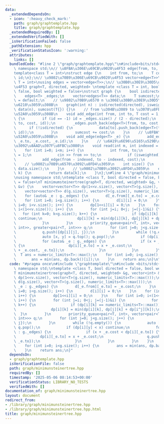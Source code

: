 ```yaml
---
data:
  _extendedDependsOn:
  - icon: ':heavy_check_mark:'
    path: graph/graphtemplate.hpp
    title: graph/graphtemplate.hpp
  _extendedRequiredBy: []
  _extendedVerifiedWith: []
  _isVerificationFailed: false
  _pathExtension: hpp
  _verificationStatusIcon: ':warning:'
  attributes:
    links: []
  bundledCode: "#line 2 \"graph/graphtemplate.hpp\"\n#include<bits/stdc++.h>\nusing\
    \ namespace std;\n// \u8FBA\u306E\u69CB\u9020\u4F53 edge(from, to, cost, id)\n\
    template<class T = int>\nstruct edge {\n    int from, to;\n    T cost;\n    int\
    \ id;\n};\n// \u9802\u70B9\u306E\u69CB\u9020\u4F53 vector<edge<T>>\ntemplate<class\
    \ T = int>\nusing edges = vector<edge<T>>;\n// \u30B0\u30E9\u30D5\u306E\u69CB\u9020\
    \u4F53 graph<T, directed, weighted> \ntemplate <class T = int, bool directed =\
    \ false, bool weighted = false>\nstruct graph {\n    bool isdirected, isweighted;\n\
    \    edges<T> _edges;\n    vector<edges<T>> data;\n    T sumcost;\n    graph()\
    \ = default;\n    // \u9802\u70B9\u6570 n \u306E\u30B0\u30E9\u30D5\u3092\u4F5C\
    \u6210\u3059\u308B\n    graph(int n) : isdirected(directed), isweighted(weighted),\
    \ data(n), sumcost(T{}) {}\n    // from \u304B\u3089 to \u3078\u8FBA\u3092\u8FFD\
    \u52A0\u3059\u308B\n    void add_edge(int from, int to, T cost = 1, int id = -1)\
    \ {\n        if (id == -1) id = _edges.size() / (2 - directed);\n        data[from].push_back(edge<T>(from,\
    \ to, cost, id));\n        _edges.push_back(edge<T>(from, to, cost, id));\n  \
    \      if (!isdirected) {\n            data[to].push_back(edge<T>(to, from, cost,\
    \ id));\n        }\n        sumcost += cost;\n    }\n    // \u8FBA\u3092\u8FFD\
    \u52A0\u3059\u308B\n    void add_edge(edge<T> _e) {\n        add_edge(_e.from,\
    \ _e.to, _e.cost, _e.id);\n    }\n    // \u6A19\u6E96\u5165\u529B\u304B\u3089\u8FBA\
    \u3092\u8AAD\u307F\u8FBC\u3080\n    void read(int m, int indexed = 1) {\n    \
    \    for (int i=0; i<m; i++) {\n            int from, to;\n            T cost\
    \ = 1;\n            cin >> from >> to;\n            if (isweighted) cin >> cost;\n\
    \            add_edge(from - indexed, to - indexed, cost);\n        }\n    }\n\
    \    // \u9802\u70B9\u6570\u3092\u8FD4\u3059\n    int size() {\n        return\
    \ data.size();\n    }\n    // \u9802\u70B9\u3092\u8FD4\u3059\n    edges<T> operator[](int\
    \ k) {\n        return data[k];\n    }\n};\n#line 4 \"graph/minimunsteinertree.hpp\"\
    \nusing namespace std;\ntemplate <class T, bool directed = false, bool weighted\
    \ = false>\nT minimumsteinertree(graph<T, directed, weighted> &g, vector<int>\
    \ &v) {\n    vector<vector<T>> dp(1<<v.size(), vector<T>(g.size(), numeric_limits<T>::max()));\n\
    \    vector<vector<T>> d(g.size(), vector<T>(g.size(), numeric_limits<T>::max()));\n\
    \    for (auto& _e : g._edges) {\n        d[_e.from][_e.to] = _e.cost;\n    }\n\
    \    for (int i=0; i<g.size(); i++) {\n        d[i][i] = 0;\n    }\n    for (int\
    \ i=0; i<v.size(); i++) {\n        dp[1<<i][i] = 0;\n    }\n    for (int i=0;\
    \ i<(1<<v.size()); i++) {\n        for (int j=i; 0<j; j=(j-1)&i) {\n         \
    \   for (int k=0; k<g.size(); k++) {\n                if (dp[i][k] == numeric_limits<T>::max())\
    \ continue;\n                dp[i][k] = min(dp[i][k], dp[j][k] + dp[i^j][k]);\n\
    \            }\n        }\n        priority_queue<pair<T, int>, vector<pair<T,\
    \ int>>, greater<pair<T, int>>> q;\n        for (int j=0; j<g.size(); j++) {\n\
    \            q.push({dp[i][j], j});\n        }\n        while (!q.empty()) {\n\
    \            auto [x, y] = q.top(); q.pop();\n            if (dp[i][y] < x) continue;\n\
    \            for (auto& _e : g._edges) {\n                if (x + _e.cost < dp[i][_e.to])\
    \ {\n                    dp[i][_e.to] = x + _e.cost;\n                    q.push({x\
    \ + _e.cost, _e.to});\n                }\n            }\n        }\n    }\n  \
    \  T ans = numeric_limits<T>::max();\n    for (int i=0; i<g.size(); i++) {\n \
    \       ans = min(ans, dp.back()[i]);\n    }\n    return ans;\n}\n"
  code: "#pragma once\n#include \"graphtemplate\"\n#include <bits/stdc++.h>\nusing\
    \ namespace std;\ntemplate <class T, bool directed = false, bool weighted = false>\n\
    T minimumsteinertree(graph<T, directed, weighted> &g, vector<int> &v) {\n    vector<vector<T>>\
    \ dp(1<<v.size(), vector<T>(g.size(), numeric_limits<T>::max()));\n    vector<vector<T>>\
    \ d(g.size(), vector<T>(g.size(), numeric_limits<T>::max()));\n    for (auto&\
    \ _e : g._edges) {\n        d[_e.from][_e.to] = _e.cost;\n    }\n    for (int\
    \ i=0; i<g.size(); i++) {\n        d[i][i] = 0;\n    }\n    for (int i=0; i<v.size();\
    \ i++) {\n        dp[1<<i][i] = 0;\n    }\n    for (int i=0; i<(1<<v.size());\
    \ i++) {\n        for (int j=i; 0<j; j=(j-1)&i) {\n            for (int k=0; k<g.size();\
    \ k++) {\n                if (dp[i][k] == numeric_limits<T>::max()) continue;\n\
    \                dp[i][k] = min(dp[i][k], dp[j][k] + dp[i^j][k]);\n          \
    \  }\n        }\n        priority_queue<pair<T, int>, vector<pair<T, int>>, greater<pair<T,\
    \ int>>> q;\n        for (int j=0; j<g.size(); j++) {\n            q.push({dp[i][j],\
    \ j});\n        }\n        while (!q.empty()) {\n            auto [x, y] = q.top();\
    \ q.pop();\n            if (dp[i][y] < x) continue;\n            for (auto& _e\
    \ : g._edges) {\n                if (x + _e.cost < dp[i][_e.to]) {\n         \
    \           dp[i][_e.to] = x + _e.cost;\n                    q.push({x + _e.cost,\
    \ _e.to});\n                }\n            }\n        }\n    }\n    T ans = numeric_limits<T>::max();\n\
    \    for (int i=0; i<g.size(); i++) {\n        ans = min(ans, dp.back()[i]);\n\
    \    }\n    return ans;\n}"
  dependsOn:
  - graph/graphtemplate.hpp
  isVerificationFile: false
  path: graph/minimunsteinertree.hpp
  requiredBy: []
  timestamp: '2025-05-06 08:14:53+00:00'
  verificationStatus: LIBRARY_NO_TESTS
  verifiedWith: []
documentation_of: graph/minimunsteinertree.hpp
layout: document
redirect_from:
- /library/graph/minimunsteinertree.hpp
- /library/graph/minimunsteinertree.hpp.html
title: graph/minimunsteinertree.hpp
---
```

